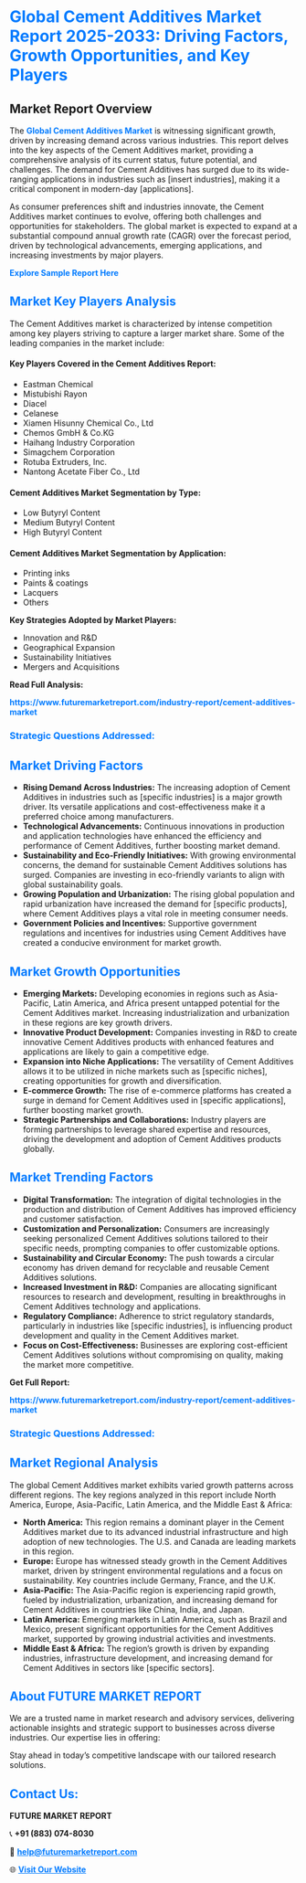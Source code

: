 <h1 style="color: #007BFF;">Global Cement Additives Market Report 2025-2033: Driving Factors, Growth Opportunities, and Key Players</h1>

<section id="overview">
<h2>Market Report Overview</h2>
<p>The <a href="https://www.futuremarketreport.com/industry-report/cement-additives-market" style="color: #007BFF; text-decoration: none;"><strong>Global Cement Additives Market</strong></a> is witnessing significant growth, driven by increasing demand across various industries. This report delves into the key aspects of the Cement Additives market, providing a comprehensive analysis of its current status, future potential, and challenges. The demand for Cement Additives has surged due to its wide-ranging applications in industries such as [insert industries], making it a critical component in modern-day [applications].</p>
<p>As consumer preferences shift and industries innovate, the Cement Additives market continues to evolve, offering both challenges and opportunities for stakeholders. The global market is expected to expand at a substantial compound annual growth rate (CAGR) over the forecast period, driven by technological advancements, emerging applications, and increasing investments by major players.</p>
</section>

<section id="overview">
<p><a href="https://www.futuremarketreport.com/request-sample/reportId=32098" style="color: #007BFF; text-decoration: none;"><strong>Explore Sample Report Here</strong></a></p>
</section>

<section id="key-players">
<h2 style="color: #007BFF;">Market Key Players Analysis</h2>
<p>The Cement Additives market is characterized by intense competition among key players striving to capture a larger market share. Some of the leading companies in the market include:</p>
<h4>Key Players Covered in the Cement Additives Report:</h4>
<ul><li>Eastman Chemical</li><li>Mistubishi Rayon</li><li>Diacel</li><li>Celanese</li><li>Xiamen Hisunny Chemical Co., Ltd</li><li>Chemos GmbH &amp; Co.KG</li><li>Haihang Industry Corporation</li><li>Simagchem Corporation</li><li>Rotuba Extruders, Inc.</li><li>Nantong Acetate Fiber Co., Ltd</li></ul>
<h4>Cement Additives Market Segmentation by Type:</h4>
<ul><li>Low Butyryl Content</li><li>Medium Butyryl Content</li><li>High Butyryl Content</li></ul>

<h4>Cement Additives Market Segmentation by Application:</h4>
<ul><li>Printing inks</li><li>Paints &amp; coatings</li><li>Lacquers</li><li>Others</li></ul>
<p><strong>Key Strategies Adopted by Market Players:</strong></p>
<ul>
<li>Innovation and R&D</li>
<li>Geographical Expansion</li>
<li>Sustainability Initiatives</li>
<li>Mergers and Acquisitions</li>
</ul>
</section>

<section>
<p><strong>Read Full Analysis: </strong></p><a href="https://www.futuremarketreport.com/industry-report/cement-additives-market" style="color: #007BFF; text-decoration: none;"><strong>https://www.futuremarketreport.com/industry-report/cement-additives-market</strong></a>
<h3 style="color: #007BFF;">Strategic Questions Addressed:</h3>
</section>

<section id="driving-factors">
<h2 style="color: #007BFF;">Market Driving Factors</h2>
<ul>
<li><strong>Rising Demand Across Industries:</strong> The increasing adoption of Cement Additives in industries such as [specific industries] is a major growth driver. Its versatile applications and cost-effectiveness make it a preferred choice among manufacturers.</li>
<li><strong>Technological Advancements:</strong> Continuous innovations in production and application technologies have enhanced the efficiency and performance of Cement Additives, further boosting market demand.</li>
<li><strong>Sustainability and Eco-Friendly Initiatives:</strong> With growing environmental concerns, the demand for sustainable Cement Additives solutions has surged. Companies are investing in eco-friendly variants to align with global sustainability goals.</li>
<li><strong>Growing Population and Urbanization:</strong> The rising global population and rapid urbanization have increased the demand for [specific products], where Cement Additives plays a vital role in meeting consumer needs.</li>
<li><strong>Government Policies and Incentives:</strong> Supportive government regulations and incentives for industries using Cement Additives have created a conducive environment for market growth.</li>
</ul>
</section>

<section id="growth-opportunities">
<h2 style="color: #007BFF;">Market Growth Opportunities</h2>
<ul>
<li><strong>Emerging Markets:</strong> Developing economies in regions such as Asia-Pacific, Latin America, and Africa present untapped potential for the Cement Additives market. Increasing industrialization and urbanization in these regions are key growth drivers.</li>
<li><strong>Innovative Product Development:</strong> Companies investing in R&D to create innovative Cement Additives products with enhanced features and applications are likely to gain a competitive edge.</li>
<li><strong>Expansion into Niche Applications:</strong> The versatility of Cement Additives allows it to be utilized in niche markets such as [specific niches], creating opportunities for growth and diversification.</li>
<li><strong>E-commerce Growth:</strong> The rise of e-commerce platforms has created a surge in demand for Cement Additives used in [specific applications], further boosting market growth.</li>
<li><strong>Strategic Partnerships and Collaborations:</strong> Industry players are forming partnerships to leverage shared expertise and resources, driving the development and adoption of Cement Additives products globally.</li>
</ul>
</section>

<section id="trending-factors">
<h2 style="color: #007BFF;">Market Trending Factors</h2>
<ul>
<li><strong>Digital Transformation:</strong> The integration of digital technologies in the production and distribution of Cement Additives has improved efficiency and customer satisfaction.</li>
<li><strong>Customization and Personalization:</strong> Consumers are increasingly seeking personalized Cement Additives solutions tailored to their specific needs, prompting companies to offer customizable options.</li>
<li><strong>Sustainability and Circular Economy:</strong> The push towards a circular economy has driven demand for recyclable and reusable Cement Additives solutions.</li>
<li><strong>Increased Investment in R&D:</strong> Companies are allocating significant resources to research and development, resulting in breakthroughs in Cement Additives technology and applications.</li>
<li><strong>Regulatory Compliance:</strong> Adherence to strict regulatory standards, particularly in industries like [specific industries], is influencing product development and quality in the Cement Additives market.</li>
<li><strong>Focus on Cost-Effectiveness:</strong> Businesses are exploring cost-efficient Cement Additives solutions without compromising on quality, making the market more competitive.</li>
</ul>
</section>

<section>
<p><strong>Get Full Report: </strong></p><a href="https://www.futuremarketreport.com/industry-report/cement-additives-market" style="color: #007BFF; text-decoration: none;"><strong>https://www.futuremarketreport.com/industry-report/cement-additives-market</strong></a>
<h3 style="color: #007BFF;">Strategic Questions Addressed:</h3>
</section>


<section id="regional-analysis">
<h2 style="color: #007BFF;">Market Regional Analysis</h2>
<p>The global Cement Additives market exhibits varied growth patterns across different regions. The key regions analyzed in this report include North America, Europe, Asia-Pacific, Latin America, and the Middle East & Africa:</p>
<ul>
<li><strong>North America:</strong> This region remains a dominant player in the Cement Additives market due to its advanced industrial infrastructure and high adoption of new technologies. The U.S. and Canada are leading markets in this region.</li>
<li><strong>Europe:</strong> Europe has witnessed steady growth in the Cement Additives market, driven by stringent environmental regulations and a focus on sustainability. Key countries include Germany, France, and the U.K.</li>
<li><strong>Asia-Pacific:</strong> The Asia-Pacific region is experiencing rapid growth, fueled by industrialization, urbanization, and increasing demand for Cement Additives in countries like China, India, and Japan.</li>
<li><strong>Latin America:</strong> Emerging markets in Latin America, such as Brazil and Mexico, present significant opportunities for the Cement Additives market, supported by growing industrial activities and investments.</li>
<li><strong>Middle East & Africa:</strong> The region’s growth is driven by expanding industries, infrastructure development, and increasing demand for Cement Additives in sectors like [specific sectors].</li>
</ul>
</section>

<footer>
<h2 style="color: #007BFF;">About FUTURE MARKET REPORT</h2>
<p>We are a trusted name in market research and advisory services, delivering actionable insights and strategic support to businesses across diverse industries. Our expertise lies in offering:</p>

<p>Stay ahead in today’s competitive landscape with our tailored research solutions.</p>

<h2 style="color: #007BFF;">Contact Us:</h2>
<p><strong>FUTURE MARKET REPORT</strong></p>
<p>📞 <strong>+91 (883) 074-8030</strong></p>
<p>📧 <strong><a href="mailto:help@futuremarketreport.com" style="color: #007BFF;">help@futuremarketreport.com</a></strong></p>
<p>🌐 <strong><a href="https://www.futuremarketreport.com/" style="color: #007BFF;">Visit Our Website</a></strong></p>
</footer>